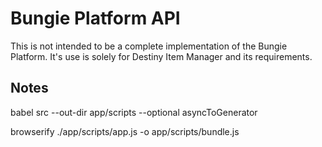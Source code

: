 # Bungie Platform API

This is not intended to be a complete implementation of the Bungie Platform.  It's use is solely for Destiny Item Manager and its requirements.

## Notes

babel src --out-dir app/scripts  --optional asyncToGenerator

browserify ./app/scripts/app.js -o app/scripts/bundle.js
